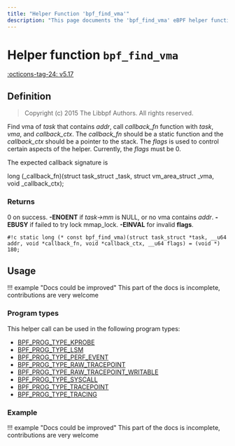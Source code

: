 ```yaml
---
title: "Helper Function 'bpf_find_vma'"
description: "This page documents the 'bpf_find_vma' eBPF helper function, including its definition, usage, program types that can use it, and examples."
---
```

# Helper function `bpf_find_vma`

<!-- [FEATURE_TAG](bpf_find_vma) -->
[:octicons-tag-24: v5.17](https://github.com/torvalds/linux/commit/7c7e3d31e7856a8260a254f8c71db416f7f9f5a1)
<!-- [/FEATURE_TAG] -->

## Definition

> Copyright (c) 2015 The Libbpf Authors. All rights reserved.


<!-- [HELPER_FUNC_DEF] -->
Find vma of _task_ that contains _addr_, call _callback_fn_ function with _task_, _vma_, and _callback_ctx_. The _callback_fn_ should be a static function and the _callback_ctx_ should be a pointer to the stack. The _flags_ is used to control certain aspects of the helper. Currently, the _flags_ must be 0.

The expected callback signature is

long (\_callback_fn)(struct task_struct \_task, struct vm_area_struct \_vma, void \_callback_ctx);



### Returns

0 on success. **-ENOENT** if _task->mm_ is NULL, or no vma contains _addr_. **-EBUSY** if failed to try lock mmap_lock. **-EINVAL** for invalid **flags**.

`#!c static long (* const bpf_find_vma)(struct task_struct *task, __u64 addr, void *callback_fn, void *callback_ctx, __u64 flags) = (void *) 180;`
<!-- [/HELPER_FUNC_DEF] -->

## Usage

!!! example "Docs could be improved"
    This part of the docs is incomplete, contributions are very welcome

### Program types

This helper call can be used in the following program types:

<!-- DO NOT EDIT MANUALLY -->
<!-- [HELPER_FUNC_PROG_REF] -->
 * [BPF_PROG_TYPE_KPROBE](../program-type/BPF_PROG_TYPE_KPROBE.md)
 * [BPF_PROG_TYPE_LSM](../program-type/BPF_PROG_TYPE_LSM.md)
 * [BPF_PROG_TYPE_PERF_EVENT](../program-type/BPF_PROG_TYPE_PERF_EVENT.md)
 * [BPF_PROG_TYPE_RAW_TRACEPOINT](../program-type/BPF_PROG_TYPE_RAW_TRACEPOINT.md)
 * [BPF_PROG_TYPE_RAW_TRACEPOINT_WRITABLE](../program-type/BPF_PROG_TYPE_RAW_TRACEPOINT_WRITABLE.md)
 * [BPF_PROG_TYPE_SYSCALL](../program-type/BPF_PROG_TYPE_SYSCALL.md)
 * [BPF_PROG_TYPE_TRACEPOINT](../program-type/BPF_PROG_TYPE_TRACEPOINT.md)
 * [BPF_PROG_TYPE_TRACING](../program-type/BPF_PROG_TYPE_TRACING.md)
<!-- [/HELPER_FUNC_PROG_REF] -->

### Example

!!! example "Docs could be improved"
    This part of the docs is incomplete, contributions are very welcome
